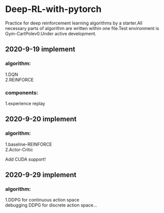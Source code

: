 # Deep-RL-with-pytorch
Practice for deep reinforcement learning algorithms by a starter.All necessary parts of algorithm are written within one file.Test environment is Gym-CartPolev0.Under active development.
## 2020-9-19 implement
### algorithm:  
  1.DQN  
  2.REINFORCE 
### components:  
1.experience replay
## 2020-9-20 implement
### algorithm:
  1.baseline-REINFORCE  
  2.Actor-Critic  
  
  Add CUDA support!
## 2020-9-29 implement
### algorithm:
  1.DDPG for continuous action space  
  debugging DDPG for discrete action space...
